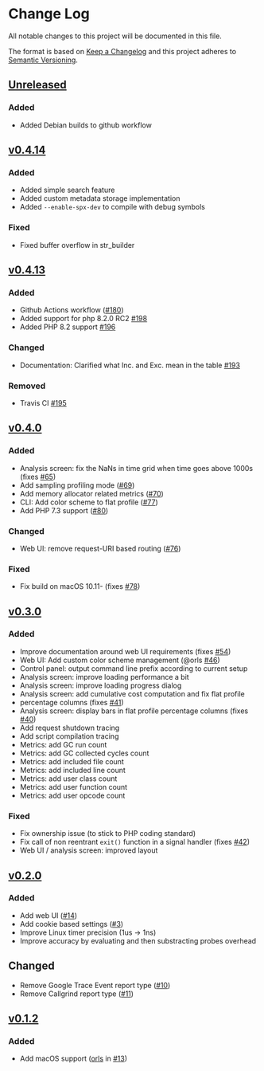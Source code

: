 # Change Log
All notable changes to this project will be documented in this file.

The format is based on [Keep a Changelog](http://keepachangelog.com/)
and this project adheres to [Semantic Versioning](http://semver.org/).

## [Unreleased](https://github.com/NoiseByNorthwest/php-spx/compare/0.4.14...HEAD)

### Added
- Added Debian builds to github workflow


## [v0.4.14](https://github.com/NoiseByNorthwest/php-spx/compare/0.4.13...0.4.14)

### Added
- Added simple search feature
- Added custom metadata storage implementation
- Added `--enable-spx-dev` to compile with debug symbols

### Fixed
- Fixed buffer overflow in str_builder


## [v0.4.13](https://github.com/NoiseByNorthwest/php-spx/compare/0.4.12...0.4.13)

### Added
- Github Actions workflow ([#180](https://github.com/NoiseByNorthwest/php-spx/issues/180))
- Added support for php 8.2.0 RC2 [#198](https://github.com/NoiseByNorthwest/php-spx/issues/198)
- Added PHP 8.2 support [#196](https://github.com/NoiseByNorthwest/php-spx/issues/196)

### Changed
- Documentation: Clarified what Inc. and Exc. mean in the table [#193](https://github.com/NoiseByNorthwest/php-spx/issues/193)

### Removed
- Travis CI [#195](https://github.com/NoiseByNorthwest/php-spx/issues/195)


## [v0.4.0](https://github.com/NoiseByNorthwest/php-spx/compare/0.3.0...0.4.0)

### Added
- Analysis screen: fix the NaNs in time grid when time goes above 1000s (fixes [#65](https://github.com/NoiseByNorthwest/php-spx/issues/65))
- Add sampling profiling mode ([#69](https://github.com/NoiseByNorthwest/php-spx/pull/69))
- Add memory allocator related metrics ([#70](https://github.com/NoiseByNorthwest/php-spx/pull/70))
- CLI: Add color scheme to flat profile ([#77](https://github.com/NoiseByNorthwest/php-spx/pull/77))
- Add PHP 7.3 support ([#80](https://github.com/NoiseByNorthwest/php-spx/pull/80))

### Changed
- Web UI: remove request-URI based routing ([#76](https://github.com/NoiseByNorthwest/php-spx/pull/76))

### Fixed
- Fix build on macOS 10.11- (fixes [#78](https://github.com/NoiseByNorthwest/php-spx/pull/78))


## [v0.3.0](https://github.com/NoiseByNorthwest/php-spx/compare/0.2.0...0.3.0)

### Added
- Improve documentation around web UI requirements (fixes [#54](https://github.com/NoiseByNorthwest/php-spx/issues/54))
- Web UI: Add custom color scheme management (@orls [#46](https://github.com/NoiseByNorthwest/php-spx/pull/46))
- Control panel: output command line prefix according to current setup
- Analysis screen: improve loading performance a bit
- Analysis screen: improve loading progress dialog
- Analysis screen: add cumulative cost computation and fix flat profile
- percentage columns (fixes [#41](https://github.com/NoiseByNorthwest/php-spx/issues/41))
- Analysis screen: display bars in flat profile percentage columns (fixes [#40](https://github.com/NoiseByNorthwest/php-spx/issues/40))
- Add request shutdown tracing
- Add script compilation tracing
- Metrics: add GC run count
- Metrics: add GC collected cycles count
- Metrics: add included file count
- Metrics: add included line count
- Metrics: add user class count
- Metrics: add user function count
- Metrics: add user opcode count

### Fixed
- Fix ownership issue (to stick to PHP coding standard)
- Fix call of non reentrant `exit()` function in a signal handler (fixes [#42](https://github.com/NoiseByNorthwest/php-spx/issues/42))
- Web UI / analysis screen: improved layout


## [v0.2.0](https://github.com/NoiseByNorthwest/php-spx/compare/0.1.2...0.2.0)

### Added
- Add web UI ([#14](https://github.com/NoiseByNorthwest/php-spx/pull/14))
- Add cookie based settings ([#3](https://github.com/NoiseByNorthwest/php-spx/issues/3))
- Improve Linux timer precision (1us -> 1ns)
- Improve accuracy by evaluating and then substracting probes overhead

## Changed
- Remove Google Trace Event report type ([#10](https://github.com/NoiseByNorthwest/php-spx/issues/10))
- Remove Callgrind report type ([#11](https://github.com/NoiseByNorthwest/php-spx/issues/11))


## [v0.1.2](https://github.com/NoiseByNorthwest/php-spx/compare/0.1.2...0.1.2)

### Added
- Add macOS support ([orls](https://github.com/orls) in [#13](https://github.com/NoiseByNorthwest/php-spx/pull/13))
